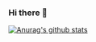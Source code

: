 ### Hi there 👋

[![Anurag's github stats](https://github-readme-stats.vercel.app/api?username=show-coco&theme=dracula)](https://github.com/anuraghazra/github-readme-stats)
